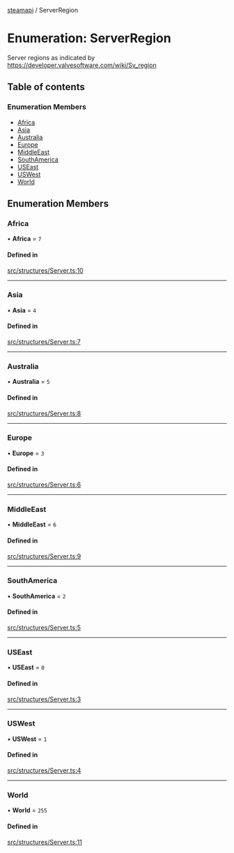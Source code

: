 [steamapi](../README.md) / ServerRegion

# Enumeration: ServerRegion

Server regions as indicated by https://developer.valvesoftware.com/wiki/Sv_region

## Table of contents

### Enumeration Members

- [Africa](ServerRegion.md#africa)
- [Asia](ServerRegion.md#asia)
- [Australia](ServerRegion.md#australia)
- [Europe](ServerRegion.md#europe)
- [MiddleEast](ServerRegion.md#middleeast)
- [SouthAmerica](ServerRegion.md#southamerica)
- [USEast](ServerRegion.md#useast)
- [USWest](ServerRegion.md#uswest)
- [World](ServerRegion.md#world)

## Enumeration Members

### Africa

• **Africa** = ``7``

#### Defined in

[src/structures/Server.ts:10](https://github.com/xDimGG/node-steamapi/blob/e50b622/src/structures/Server.ts#L10)

___

### Asia

• **Asia** = ``4``

#### Defined in

[src/structures/Server.ts:7](https://github.com/xDimGG/node-steamapi/blob/e50b622/src/structures/Server.ts#L7)

___

### Australia

• **Australia** = ``5``

#### Defined in

[src/structures/Server.ts:8](https://github.com/xDimGG/node-steamapi/blob/e50b622/src/structures/Server.ts#L8)

___

### Europe

• **Europe** = ``3``

#### Defined in

[src/structures/Server.ts:6](https://github.com/xDimGG/node-steamapi/blob/e50b622/src/structures/Server.ts#L6)

___

### MiddleEast

• **MiddleEast** = ``6``

#### Defined in

[src/structures/Server.ts:9](https://github.com/xDimGG/node-steamapi/blob/e50b622/src/structures/Server.ts#L9)

___

### SouthAmerica

• **SouthAmerica** = ``2``

#### Defined in

[src/structures/Server.ts:5](https://github.com/xDimGG/node-steamapi/blob/e50b622/src/structures/Server.ts#L5)

___

### USEast

• **USEast** = ``0``

#### Defined in

[src/structures/Server.ts:3](https://github.com/xDimGG/node-steamapi/blob/e50b622/src/structures/Server.ts#L3)

___

### USWest

• **USWest** = ``1``

#### Defined in

[src/structures/Server.ts:4](https://github.com/xDimGG/node-steamapi/blob/e50b622/src/structures/Server.ts#L4)

___

### World

• **World** = ``255``

#### Defined in

[src/structures/Server.ts:11](https://github.com/xDimGG/node-steamapi/blob/e50b622/src/structures/Server.ts#L11)
